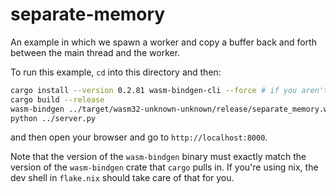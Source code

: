 # separate-memory

An example in which we spawn a worker and copy a buffer back and forth between the main thread
and the worker.

To run this example, `cd` into this directory and then:
```sh
cargo install --version 0.2.81 wasm-bindgen-cli --force # if you aren't getting it from the nix flake
cargo build --release
wasm-bindgen ../target/wasm32-unknown-unknown/release/separate_memory.wasm --target=no-modules --out-dir=pkg
python ../server.py
```
and then open your browser and go to `http://localhost:8000`.

Note that the version of the `wasm-bindgen` binary must exactly match the version of the `wasm-bindgen` crate
that `cargo` pulls in. If you're using nix, the dev shell in `flake.nix` should take care of that for you.
